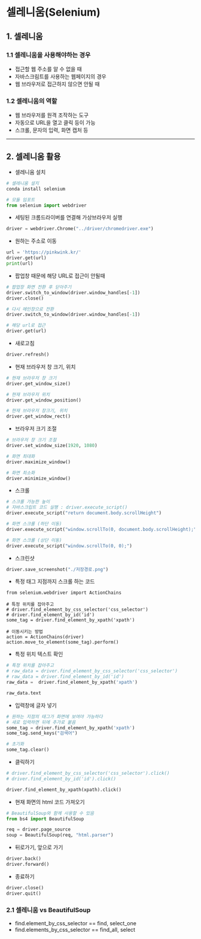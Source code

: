 셀레니움(Selenium)
===

## 1. 셀레니움

### 1.1 셀레니움을 사용해야하는 경우
- 접근할 웹 주소를 알 수 없을 때
- 자바스크림트를 사용하는 웹페이지의 경우
- 웹 브라우저로 접근하지 않으면 안될 때

### 1.2 셀레니움의 역할
- 웹 브라우저를 원격 조작하는 도구
- 자동으로 URL을 열고 클릭 등이 가능
- 스크롤, 문자의 입력, 화면 캡처 등

---

## 2. 셀레니움 활용
- 셀레니움 설치
```python
# 셀레니움 설치
conda install selenium

# 모듈 임포트
from selenium import webdriver
```
- 세팅된 크롬드라이버를 연결해 가상브라우저 실행
```python
driver = webdriver.Chrome("../driver/chromedriver.exe")
```
- 원하는 주소로 이동
```python
url = 'https://pinkwink.kr/' 
driver.get(url)
print(url)
```
- 팝업창 때문에 해당 URL로 접근이 안될때
```python
# 팝업창 화면 전환 후 닫아주기 
driver.switch_to_window(driver.window_handles[-1])
driver.close()

# 다시 메인창으로 전환
driver.switch_to_window(driver.window_handles[-1])

# 해당 url로 접근
driver.get(url)
```
- 새로고침
```python
driver.refresh()
```

- 현재 브라우저 창 크기, 위치
```python
# 현재 브라우저 창 크기 
driver.get_window_size()

# 현재 브라우저 위치
driver.get_window_position()

# 현재 브라우저 창크기, 위치
driver.get_window_rect()
```
- 브라우저 크기 조절
```python
# 브라우저 창 크기 조절 
driver.set_window_size(1920, 1080)

# 화면 최대화 
driver.maximize_window() 

# 화면 최소화 
driver.minimize_window()
```
- 스크롤
```python
# 스크롤 가능한 높이
# 자바스크립트 코드 실행 : driver.execute_script()
driver.execute_script("return document.body.scrollHeight")

# 화면 스크롤 (하단 이동)
driver.execute_script("window.scrollTo(0, document.body.scrollHeight);")

# 화면 스크롤 (상단 이동) 
driver.execute_script("window.scrollTo(0, 0);")
```
- 스크린샷
```python
driver.save_screenshot("./저장경로.png")
```
- 특정 태그 지점까지 스크롤 하는 코드
```
from selenium.webdriver import ActionChains

# 특정 위치를 잡아주고
# driver.find_element_by_css_selector('css_selector')
# driver.find_element_by_id('id')
some_tag = driver.find_element_by_xpath('xpath')

# 이동시키는 방법
action = ActionChains(driver)
action.move_to_element(some_tag).perform()
```
- 특정 위치 텍스트 확인
```python
# 특정 위치를 잡아주고
# raw_data = driver.find_element_by_css_selector('css_selector')
# raw_data = driver.find_element_by_id('id')
raw_data =  driver.find_element_by_xpath('xpath')

raw_data.text
```
- 입력창에 글자 넣기
```python
# 원하는 지점의 태그가 화면에 보여야 가능하다
# 새로 입력하면 뒤에 추가로 붙음 
some_tag = driver.find_element_by_xpath('xpath')
some_tag.send_keys("검색어")

# 초기화 
some_tag.clear()
```
- 클릭하기
```python
# driver.find_element_by_css_selector('css_selector').click()
# driver.find_element_by_id('id').click()

driver.find_element_by_xpath(xpath).click()
```
- 현재 화면의 html 코드 가져오기
```python
# BeautifulSoup와 함께 사용할 수 있음
from bs4 import BeautifulSoup

req = driver.page_source
soup = BeautifulSoup(req, "html.parser")
```
- 뒤로가기, 앞으로 가기
```python
driver.back()
driver.forward()
```
- 종료하기
```python
driver.close()
driver.quit()
```

### 2.1 셀레니움 vs BeautifulSoup
- find.element_by_css_selector == find, select_one
- find.elements_by_css_selector == find_all, select


